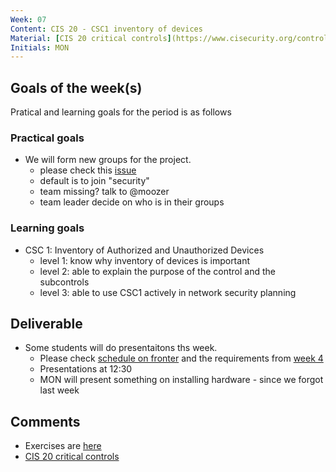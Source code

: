 ```yaml
---
Week: 07
Content: CIS 20 - CSC1 inventory of devices
Material: [CIS 20 critical controls](https://www.cisecurity.org/controls/)
Initials: MON
---
```


## Goals of the week(s)
Pratical and learning goals for the period is as follows

### Practical goals
* We will form new groups for the project.
  * please check this [issue](https://gitlab.com/ITT-17A/18S_ITS/issues/64)
  * default is to join "security"
  * team missing? talk to @moozer
  * team leader decide on who is in their groups

### Learning goals
* CSC 1: Inventory of Authorized and Unauthorized Devices
  * level 1: know why inventory of devices is important 
  * level 2: able to explain the purpose of the control and the subcontrols
  * level 3: able to use CSC1 actively in network security planning

## Deliverable
* Some students will do presentaitons ths week. 
    * Please check [schedule on fronter](https://fronter.com/eal/links/files.phtml/1261825527$31048836$/2nd+Semester/IT+Security/ITT2+ITS+presentations.pdf)  and the requirements from [week 4](ww04-introduction.md)
    * Presentations at 12:30
    * MON will present something on installing hardware - since we forgot last week

## Comments
* Exercises are [here](../materials/ww07-exercises.md)
* [CIS 20 critical controls](https://www.cisecurity.org/controls/)
